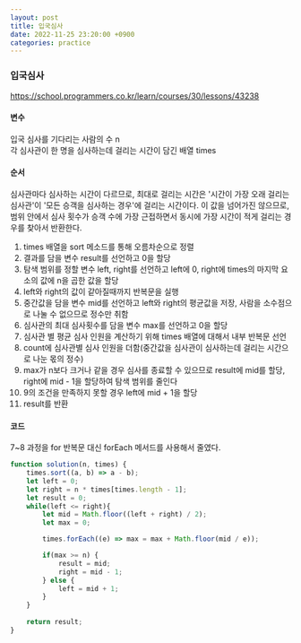 ```yaml
---
layout: post
title: 입국심사
date: 2022-11-25 23:20:00 +0900
categories: practice
---
```

### 입국심사    
https://school.programmers.co.kr/learn/courses/30/lessons/43238    
    
#### 변수    
입국 심사를 기다리는 사람의 수 n    
각 심사관이 한 명을 심사하는데 걸리는 시간이 담긴 배열 times    
    
#### 순서    
심사관마다 심사하는 시간이 다르므로, 최대로 걸리는 시간은 '시간이 가장 오래 걸리는 심사관'이 '모든 승객을 심사하는 경우'에 걸리는 시간이다. 이 값을 넘어가진 않으므로, 범위 안에서 심사 횟수가 승객 수에 가장 근접하면서 동시에 가장 시간이 적게 걸리는 경우를 찾아서 반환한다.    
1. times 배열을 sort 메소드를 통해 오름차순으로 정렬    
2. 결과를 담을 변수 result를 선언하고 0을 할당    
3. 탐색 범위를 정할 변수 left, right를 선언하고 left에 0, right에 times의 마지막 요소의 값에 n을 곱한 값을 할당    
4. left와 right의 값이 같아질때까지 반복문을 실행    
5. 중간값을 담을 변수 mid를 선언하고 left와 right의 평균값을 저장, 사람을 소수점으로 나눌 수 없으므로 정수만 취함    
6. 심사관의 최대 심사횟수를 담을 변수 max를 선언하고 0을 할당    
7. 심사관 별 평균 심사 인원을 계산하기 위해 times 배열에 대해서 내부 반복문 선언    
8. count에 심사관별 심사 인원을 더함(중간값을 심사관이 심사하는데 걸리는 시간으로 나눈 몫의 정수)     
9. max가 n보다 크거나 같을 경우 심사를 종료할 수 있으므로 result에 mid를 할당, right에 mid - 1을 할당하여 탐색 범위를 줄인다    
10. 9의 조건을 만족하지 못할 경우 left에 mid + 1을 할당    
11. result를 반환

#### 코드
7~8 과정을 for 반복문 대신 forEach 메서드를 사용해서 줄였다.
```JavaScript
function solution(n, times) {
    times.sort((a, b) => a - b);
    let left = 0;
    let right = n * times[times.length - 1];
    let result = 0;
    while(left <= right){
        let mid = Math.floor((left + right) / 2);
        let max = 0;

        times.forEach((e) => max = max + Math.floor(mid / e));

        if(max >= n) {
            result = mid;
            right = mid - 1;
        } else {
            left = mid + 1;
        }
    }
    
    return result;
}
```